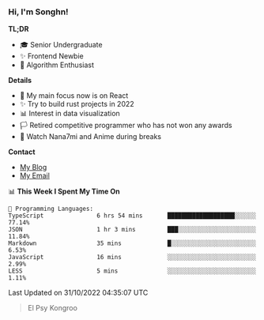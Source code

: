### Hi, I'm Songhn!

**TL;DR**

- 🎓 Senior Undergraduate
- ✨ Frontend Newbie
- 🎈 Algorithm Enthusiast

**Details**

- 🎯 My main focus now is on React
- ✨ Try to build rust projects in 2022
- 📊 Interest in data visualization
- 🏳️ Retired competitive programmer who has not won any awards
- 🍵 Watch Nana7mi and Anime during breaks

**Contact**
- [My Blog](https://blog.songhn.com)
- [My Email](mailto:songhn233@gmail.com)

<!--START_SECTION:waka-->
📊 **This Week I Spent My Time On** 

```text
💬 Programming Languages: 
TypeScript               6 hrs 54 mins       ███████████████████░░░░░░   77.14% 
JSON                     1 hr 3 mins         ███░░░░░░░░░░░░░░░░░░░░░░   11.84% 
Markdown                 35 mins             █░░░░░░░░░░░░░░░░░░░░░░░░   6.53% 
JavaScript               16 mins             ░░░░░░░░░░░░░░░░░░░░░░░░░   2.99% 
LESS                     5 mins              ░░░░░░░░░░░░░░░░░░░░░░░░░   1.11%

```


 Last Updated on 31/10/2022 04:35:07 UTC
<!--END_SECTION:waka-->

> El Psy Kongroo
